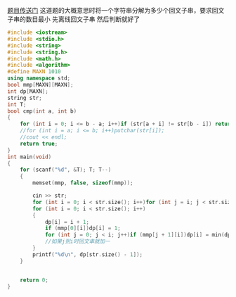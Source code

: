 [题目传送门](https://uva.onlinejudge.org/index.php?option=com_onlinejudge&Itemid=8&page=show_problem&problem=2631)
这道题的大概意思时将一个字符串分解为多少个回文子串，要求回文子串的数目最小 先离线回文子串 然后判断就好了
```cpp
#include <iostream>
#include <stdio.h>
#include <string>
#include <string.h>
#include <math.h>
#include <algorithm>
#define MAXN 1010
using namespace std;
bool mmp[MAXN][MAXN];
int dp[MAXN];
string str;
int T;
bool cmp(int a, int b)
{
	for (int i = 0; i <= b - a; i++)if (str[a + i] != str[b - i]) return false;
	//for (int i = a; i <= b; i++)putchar(str[i]);
	//cout << endl;
	return true;
}
int main(void)
{
	for (scanf("%d", &T); T; T--)
	{
		memset(mmp, false, sizeof(mmp));

		cin >> str;
		for (int i = 0; i < str.size(); i++)for (int j = i; j < str.size(); j++)if (cmp(i, j))mmp[i][j] = mmp[j][i] = true;
		for (int i = 0; i < str.size(); i++)
		{
			dp[i] = i + 1;
			if (mmp[0][i])dp[i] = 1;
			for (int j = 0; j < i; j++)if (mmp[j + 1][i])dp[i] = min(dp[i], dp[j] + 1);
			//如果j到i时回文串就加一
		}
		printf("%d\n", dp[str.size() - 1]);
	}


	return 0;
}
```